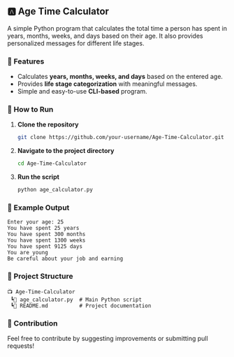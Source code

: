 ## 🅰️ Age Time Calculator  

A simple Python program that calculates the total time a person has spent in years, months, weeks, and days based on their age. It also provides personalized messages for different life stages.  

### 📌 Features  
- Calculates **years, months, weeks, and days** based on the entered age.  
- Provides **life stage categorization** with meaningful messages.  
- Simple and easy-to-use **CLI-based** program.  

### 🚀 How to Run  
1. **Clone the repository**  
   ```bash
   git clone https://github.com/your-username/Age-Time-Calculator.git
   ```
2. **Navigate to the project directory**  
   ```bash
   cd Age-Time-Calculator
   ```
3. **Run the script**  
   ```bash
   python age_calculator.py
   ```

### 📝 Example Output  
```
Enter your age: 25  
You have spent 25 years  
You have spent 300 months  
You have spent 1300 weeks  
You have spent 9125 days  
You are young  
Be careful about your job and earning  
```

### 📂 Project Structure  
```
📺 Age-Time-Calculator  
 ┗📄 age_calculator.py  # Main Python script  
 ┗📄 README.md          # Project documentation  
```

### 🤝 Contribution  
Feel free to contribute by suggesting improvements or submitting pull requests!  


